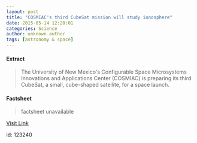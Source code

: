 ```yaml
---
layout: post
title: "COSMIAC's third CubeSat mission will study ionosphere"
date: 2015-05-14 12:20:01
categories: Science
author: unknown author
tags: [astronomy & space]
---
```



#### Extract
>The University of New Mexico's Configurable Space Microsystems Innovations and Applications Center (COSMIAC) is preparing its third CubeSat, a small, cube-shaped satellite, for a space launch.

#### Factsheet
>factsheet unavailable

[Visit Link](http://phys.org/news350806749.html)

id:  123240

